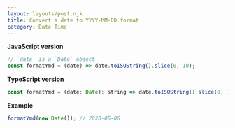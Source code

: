 ```yaml
---
layout: layouts/post.njk
title: Convert a date to YYYY-MM-DD format
category: Date Time
---
```


**JavaScript version**

```js
// `date` is a `Date` object
const formatYmd = (date) => date.toISOString().slice(0, 10);
```

**TypeScript version**

```js
const formatYmd = (date: Date): string => date.toISOString().slice(0, 10);
```

**Example**

```js
formatYmd(new Date()); // 2020-05-06
```
